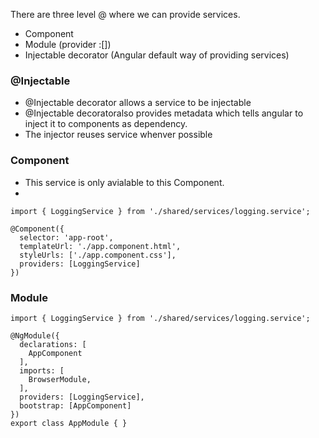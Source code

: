 There are three level @ where we can provide services.
- Component
- Module (provider :[])
- Injectable decorator (Angular default way of providing services)


### @Injectable

- @Injectable decorator allows a service to be injectable
- @Injectable decoratoralso provides metadata which tells angular to inject it to components as dependency.
- The injector reuses service whenver possible


### Component 

- This service is only avialable to this Component.
- 
```
import { LoggingService } from './shared/services/logging.service';

@Component({
  selector: 'app-root',
  templateUrl: './app.component.html',
  styleUrls: ['./app.component.css'],
  providers: [LoggingService]
})
```


### Module

```
import { LoggingService } from './shared/services/logging.service';

@NgModule({
  declarations: [
    AppComponent
  ],
  imports: [
    BrowserModule,
  ],
  providers: [LoggingService],
  bootstrap: [AppComponent]
})
export class AppModule { }
```
